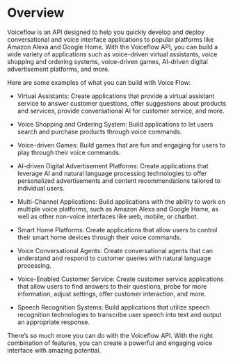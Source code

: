 # Overview

Voiceflow is an API designed to help you quickly develop and deploy conversational and voice interface applications to popular platforms like Amazon Alexa and Google Home. With the Voiceflow API, you can build a wide variety of applications such as voice-driven virtual assistants, voice shopping and ordering systems, voice-driven games, AI-driven digital advertisement platforms, and more.

Here are some examples of what you can build with Voice Flow:

- Virtual Assistants: Create applications that provide a virtual assistant service to answer customer questions, offer suggestions about products and services, provide conversational AI for customer service, and more.

- Voice Shopping and Ordering System: Build applications to let users search and purchase products through voice commands.

- Voice-driven Games: Build games that are fun and engaging for users to play through their voice commands.

- AI-driven Digital Advertisement Platforms: Create applications that leverage AI and natural language processing technologies to offer personalized advertisements and content recommendations tailored to individual users.

- Multi-Channel Applications: Build applications with the ability to work on multiple voice platforms, such as Amazon Alexa and Google Home, as well as other non-voice interfaces like web, mobile, or chatbot.

- Smart Home Platforms: Create applications that allow users to control their smart home devices through their voice commands.

- Voice Conversational Agents: Create conversational agents that can understand and respond to customer queries with natural language processing.

- Voice-Enabled Customer Service: Create customer service applications that allow users to find answers to their questions, probe for more information, adjust settings, offer customer interaction, and more.

- Speech Recognition Systems: Build applications that utilize speech recognition technologies to transcribe user speech into text and output an appropriate response.

There’s so much more you can do with the Voiceflow API. With the right combination of features, you can create a powerful and engaging voice interface with amazing potential.
